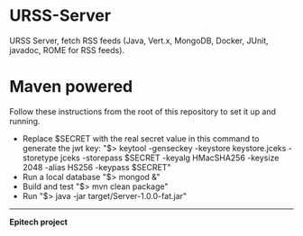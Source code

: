 # URSS-Server
URSS Server, fetch RSS feeds (Java, Vert.x, MongoDB, Docker, JUnit, javadoc, ROME for RSS feeds).

# Maven powered
Follow these instructions from the root of this repository to set it up and running.
* Replace $SECRET with the real secret value in this command to generate the jwt key: "$> keytool -genseckey -keystore keystore.jceks -storetype jceks -storepass $SECRET -keyalg HMacSHA256 -keysize 2048 -alias HS256 -keypass $SECRET"
* Run a local database "$> mongod &"
* Build and test "$> mvn clean package"
* Run "$> java -jar target/Server-1.0.0-fat.jar"

---

__Epitech project__
